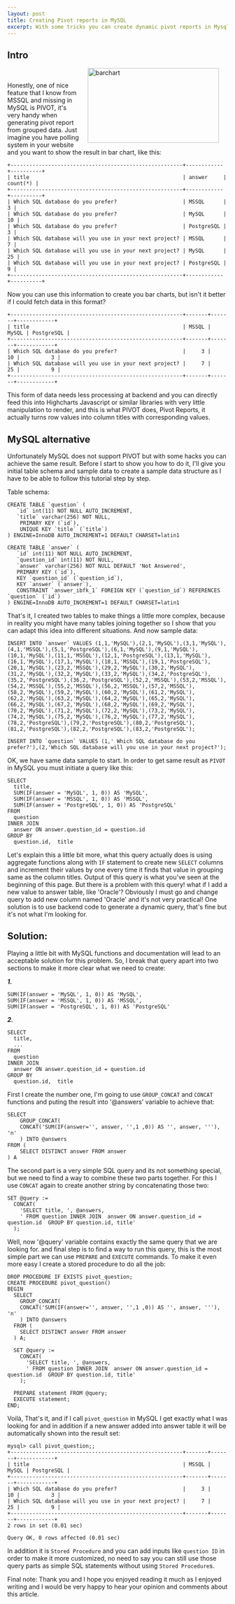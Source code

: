```yaml
---
layout: post
title: Creating Pivot reports in MySQL
excerpt: With some tricks you can create dynamic pivot reports in Mysql. This is a step by step guide to achieve same result as PIVOT.
---
```


## Intro


<script type="text/javascript" src="//pagead2.googlesyndication.com/pagead/js/adsbygoogle.js" async=""></script>
<img class="alignright" align='right' style="margin-left: 20px; margin-right: 20px;" title="Bar chart" alt="barchart" src="{{ site.url }}/img/barchart-300x171.png" width="300" height="171" />
<br />

Honestly, one of nice feature that I know from MSSQL and missing in MySQL is PIVOT, it's very handy when generating pivot report from grouped data. Just imagine you have polling system in your website and you want to show the result in bar chart, like this:

<div class="ads"> <ins class="adsbygoogle" style="display:block" data-ad-client="ca-pub-7360583392867579" data-ad-slot="4587256441" data-ad-format="horizontal"></ins></div>
<script> (adsbygoogle = window.adsbygoogle || []).push({}); </script>

	+-------------------------------------------------------+------------+----------+
	| title                                                 | answer     | count(*) |
	+-------------------------------------------------------+------------+----------+
	| Which SQL database do you prefer?                     | MSSQL      |        3 |
	| Which SQL database do you prefer?                     | MySQL      |       10 |
	| Which SQL database do you prefer?                     | PostgreSQL |        3 |
	| Which SQL database will you use in your next project? | MSSQL      |        7 |
	| Which SQL database will you use in your next project? | MySQL      |       25 |
	| Which SQL database will you use in your next project? | PostgreSQL |        9 |
	+-------------------------------------------------------+------------+----------+

Now you can use this information to create you bar charts, but isn't it better if I could fetch data in this format? 

	+-------------------------------------------------------+-------+-------+------------+
	| title                                                 | MSSQL | MySQL | PostgreSQL |
	+-------------------------------------------------------+-------+-------+------------+
	| Which SQL database do you prefer?                     |     3 |    10 |          3 |
	| Which SQL database will you use in your next project? |     7 |    25 |          9 |
	+-------------------------------------------------------+-------+-------+------------+

This form of data needs less processing at backend and you can directly feed this into Highcharts Javascript or similar libraries with very little manipulation to render, and this is what PIVOT does, Pivot Reports, it actually turns row values into column titles with corresponding values. 

## MySQL alternative 

Unfortunately MySQL does not support PIVOT but with some hacks you can achieve the same result. Before I start to show you how to do it, I'll give you initial table schema and sample data to create a sample data structure as I have to be able to follow this tutorial step by step. 

<div class="ads"> <ins class="adsbygoogle" style="display:block" data-ad-client="ca-pub-7360583392867579" data-ad-slot="4587256441" data-ad-format="rectangle"></ins> </div>
<script> (adsbygoogle = window.adsbygoogle || []).push({}); </script>

Table schema: 

	CREATE TABLE `question` (
	   `id` int(11) NOT NULL AUTO_INCREMENT,
	   `title` varchar(256) NOT NULL,
	    PRIMARY KEY (`id`),
	    UNIQUE KEY `title` (`title`)
	) ENGINE=InnoDB AUTO_INCREMENT=1 DEFAULT CHARSET=latin1

	CREATE TABLE `answer` (
	   `id` int(11) NOT NULL AUTO_INCREMENT,
	   `question_id` int(11) NOT NULL,
	   `answer` varchar(256) NOT NULL DEFAULT 'Not Answered',
	   PRIMARY KEY (`id`),
	   KEY `question_id` (`question_id`),
	   KEY `answer` (`answer`),
	   CONSTRAINT `answer_ibfk_1` FOREIGN KEY (`question_id`) REFERENCES `question` (`id`)
	) ENGINE=InnoDB AUTO_INCREMENT=1 DEFAULT CHARSET=latin1

That's it, I created two tables to make things a little more complex, because in reality you might have many tables joining together so I show that you can adapt this idea into different situations. And now sample data: 

	INSERT INTO `answer` VALUES (1,1,'MySQL'),(2,1,'MySQL'),(3,1,'MySQL'),(4,1,'MSSQL'),(5,1,'PostgreSQL'),(6,1,'MySQL'),(9,1,'MySQL'),(10,1,'MySQL'),(11,1,'MSSQL'),(12,1,'PostgreSQL'),(13,1,'MySQL'),(16,1,'MySQL'),(17,1,'MySQL'),(18,1,'MSSQL'),(19,1,'PostgreSQL'),(20,1,'MySQL'),(23,2,'MSSQL'),(29,2,'MySQL'),(30,2,'MySQL'),(31,2,'MySQL'),(32,2,'MySQL'),(33,2,'MySQL'),(34,2,'PostgreSQL'),(35,2,'PostgreSQL'),(36,2,'PostgreSQL'),(52,2,'MSSQL'),(53,2,'MSSQL'),(54,2,'MSSQL'),(55,2,'MSSQL'),(56,2,'MSSQL'),(57,2,'MSSQL'),(58,2,'MySQL'),(59,2,'MySQL'),(60,2,'MySQL'),(61,2,'MySQL'),(62,2,'MySQL'),(63,2,'MySQL'),(64,2,'MySQL'),(65,2,'MySQL'),(66,2,'MySQL'),(67,2,'MySQL'),(68,2,'MySQL'),(69,2,'MySQL'),(70,2,'MySQL'),(71,2,'MySQL'),(72,2,'MySQL'),(73,2,'MySQL'),(74,2,'MySQL'),(75,2,'MySQL'),(76,2,'MySQL'),(77,2,'MySQL'),(78,2,'PostgreSQL'),(79,2,'PostgreSQL'),(80,2,'PostgreSQL'),(81,2,'PostgreSQL'),(82,2,'PostgreSQL'),(83,2,'PostgreSQL');

	INSERT INTO `question` VALUES (1,' Which SQL database do you prefer?'),(2,'Which SQL database will you use in your next project?');

OK, we have same data sample to start. In order to get same result as `PIVOT` in MySQL you must initiate a query like this: 

	SELECT
	  title,
	  SUM(IF(answer = 'MySQL', 1, 0)) AS 'MySQL',
	  SUM(IF(answer = 'MSSQL', 1, 0)) AS 'MSSQL',
	  SUM(IF(answer = 'PostgreSQL', 1, 0)) AS 'PostgreSQL'
	FROM
	  question
	INNER JOIN
	  answer ON answer.question_id = question.id
	GROUP BY
	  question.id,  title

Let's explain this a little bit more, what this query actually does is using aggregate functions along with `IF` statement to create new `SELECT` columns and increment their values by one every time it finds that value in grouping same as the column titles. Output of this query is what you've seen at the beginning of this page. But there is a problem with this query! what if I add a new value to answer table, like 'Oracle'? Obviously I must go and change query to add new column named 'Oracle' and it's not very practical! One solution is to use backend code to generate a dynamic query, that's fine but it's not what I'm looking for. 

## Solution: 

Playing a little bit with MySQL functions and documentation will lead to an acceptable solution for this problem. So, I break that  query apart into two sections to make it more clear what we need to create: 

***1.***

	SUM(IF(answer = 'MySQL', 1, 0)) AS 'MySQL',
	SUM(IF(answer = 'MSSQL', 1, 0)) AS 'MSSQL',
	SUM(IF(answer = 'PostgreSQL', 1, 0)) AS 'PostgreSQL'

***2.***

	SELECT
	  title,
	  ...
	FROM
	  question
	INNER JOIN
	  answer ON answer.question_id = question.id
	GROUP BY
	  question.id,  title

First I create the number one, I'm going to use `GROUP_CONCAT` and `CONCAT` functions and puting the result into '@answers' variable to achieve that: 

	SELECT
	    GROUP_CONCAT(
		CONCAT('SUM(IF(answer='', answer, '',1 ,0)) AS '', answer, '''), 'n'
	    ) INTO @answers
	FROM (
	    SELECT DISTINCT answer FROM answer
	) A

The second part is a very simple SQL query and its not something special, but we need to find a way to combine these two parts together. For this I use `CONCAT` again to create another string by concatenating those two: 

	SET @query := 
	  CONCAT(
	    'SELECT title, ', @answers, 
	    ' FROM question INNER JOIN  answer ON answer.question_id = question.id  GROUP BY question.id, title'
	  );

Well, now '@query' variable contains exactly the same query that we are looking for. and final step is to find a way to run this query, this is the most simple part we can use `PREPARE` and `EXECUTE` commands. To make it even more easy I create a stored procedure to do all the job: 

	DROP PROCEDURE IF EXISTS pivot_question;
	CREATE PROCEDURE pivot_question()
	BEGIN
	  SELECT
	    GROUP_CONCAT(
		CONCAT('SUM(IF(answer='', answer, '',1 ,0)) AS '', answer, '''), 'n'
	    ) INTO @answers
	  FROM (
	    SELECT DISTINCT answer FROM answer
	  ) A;

	  SET @query := 
	    CONCAT(
	      'SELECT title, ', @answers, 
	      ' FROM question INNER JOIN  answer ON answer.question_id = question.id  GROUP BY question.id, title'
	    );

	  PREPARE statement FROM @query;
	  EXECUTE statement;
	END;

Voilà, That's it, and if I call `pivot_question` in MySQL I get exactly what I was looking for and in addition if a  new answer added into answer table it will be automatically shown into the result set: 

	mysql> call pivot_question;;
	+-------------------------------------------------------+-------+-------+------------+
	| title                                                 | MSSQL | MySQL | PostgreSQL |
	+-------------------------------------------------------+-------+-------+------------+
	| Which SQL database do you prefer?                     |     3 |    10 |          3 |
	| Which SQL database will you use in your next project? |     7 |    25 |          9 |
	+-------------------------------------------------------+-------+-------+------------+
	2 rows in set (0.01 sec)

	Query OK, 0 rows affected (0.01 sec)

In addition it is `Stored Procedure` and you can add inputs like `question ID`  in order to make it more customized, no need to say you can still use those query parts as simple SQL statements without using `Stored Procedure`s. 

Final note: Thank you and I hope you enjoyed reading it much as I enjoyed writing and I would be very happy to hear your opinion and comments about this article. 

<div class="ads"> <ins class="adsbygoogle" style="display:block" data-ad-client="ca-pub-7360583392867579" data-ad-slot="4587256441" data-ad-format="horizontal"></ins></div>
<script> (adsbygoogle = window.adsbygoogle || []).push({}); </script>
